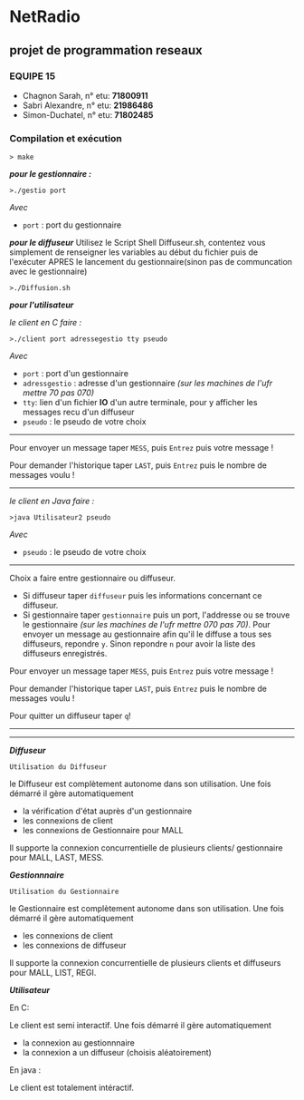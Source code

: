 # NetRadio
## projet de programmation reseaux

### EQUIPE 15
- Chagnon Sarah, n° etu: **71800911** 
- Sabri Alexandre, n° etu: **21986486**
- Simon-Duchatel, n° etu: **71802485**

### Compilation et exécution 

```
> make
```
***pour le gestionnaire :***
```
>./gestio port
```
*Avec* 
- `port` : port du gestionnaire 

***pour le diffuseur***
Utilisez le Script Shell Diffuseur.sh, contentez vous simplement de renseigner les variables au début du fichier
puis de l'exécuter APRES le lancement du gestionnaire(sinon pas de communcation avec le gestionnaire)

```
>./Diffusion.sh
```

***pour l'utilisateur***

*le client en C faire :*

```
>./client port adressegestio tty pseudo 
```
*Avec*
- `port` : port d'un gestionnaire
- `adressgestio` : adresse d'un gestionnaire *(sur les machines de l'ufr mettre 70 pas 070)*
- `tty`: lien d'un fichier **IO** d'un autre terminale, pour y afficher les messages recu d'un diffuseur
- `pseudo` : le pseudo de votre choix 
***
Pour envoyer un message taper `MESS`, puis `Entrez` puis votre message !

Pour demander l'historique taper `LAST`, puis `Entrez` puis le nombre de messages voulu !
****

*le client en Java faire :*
```
>java Utilisateur2 pseudo
```
*Avec*

- `pseudo` : le pseudo de votre choix 
****
Choix a faire entre gestionnaire ou diffuseur.
- Si diffuseur taper `diffuseur` puis les informations concernant ce diffuseur.
- Si  gestionnaire taper `gestionnaire` puis un port, l'addresse ou se trouve le gestionnaire *(sur les machines de l'ufr mettre 070 pas 70)*. Pour envoyer un message au gestionnaire afin qu'il le diffuse a tous ses diffuseurs, repondre `y`. Sinon repondre `n` pour avoir la liste des diffuseurs enregistrés.


Pour envoyer un message taper `MESS`, puis `Entrez` puis votre message !

Pour demander l'historique taper `LAST`, puis `Entrez` puis le nombre de messages voulu !

Pour quitter un diffuseur taper `q`!
****

***
***Diffuseur***

`Utilisation du Diffuseur`

le Diffuseur est complètement autonome dans son utilisation. 
Une fois démarré il gère automatiquement 
- la vérification d'état auprès d'un gestionnaire
- les connexions de client
- les connexions de Gestionnaire pour MALL

Il supporte la connexion concurrentielle de plusieurs clients/ gestionnaire pour MALL, LAST, MESS.

***Gestionnnaire***

`Utilisation du Gestionnaire`

le Gestionnaire est complètement autonome dans son utilisation. 
Une fois démarré il gère automatiquement 

- les connexions de client
- les connexions de diffuseur

Il supporte la connexion concurrentielle de plusieurs clients et diffuseurs pour MALL, LIST, REGI.

***Utilisateur***

En C:

Le client est semi interactif. Une fois démarré il gère automatiquement 
- la connexion au gestionnnaire
- la connexion a un diffuseur (choisis aléatoirement)


En java : 

Le client est totalement intéractif.


